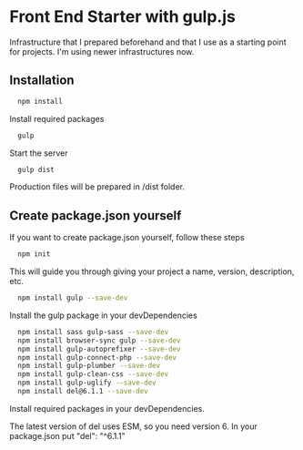 
# Front End Starter with gulp.js

Infrastructure that I prepared beforehand and that I use as a starting point for projects. I'm using newer infrastructures now.

## Installation

```bash
  npm install
```

Install required packages

```bash
  gulp
```
Start the server

```bash
  gulp dist
```

Production files will be prepared in /dist folder.

## Create package.json yourself

If you want to create package.json yourself, follow these steps

```bash
  npm init
```

This will guide you through giving your project a name, version, description, etc.

```bash
  npm install gulp --save-dev
```

Install the gulp package in your devDependencies

```bash
  npm install sass gulp-sass --save-dev
  npm install browser-sync gulp --save-dev
  npm install gulp-autoprefixer --save-dev
  npm install gulp-connect-php --save-dev
  npm install gulp-plumber --save-dev
  npm install gulp-clean-css --save-dev
  npm install gulp-uglify --save-dev
  npm install del@6.1.1 --save-dev
```

Install required packages in your devDependencies.

The latest version of del uses ESM, so you need version 6. In your package.json put "del": "^6.1.1" 
